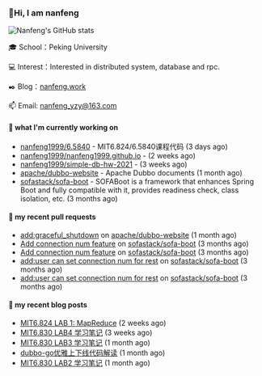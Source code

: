 ### 👋Hi, I am nanfeng

![Nanfeng's GitHub stats](https://github-readme-stats.vercel.app/api?username=nanfeng1999&bg_color=30,C2FFD8,465EFB&title_color=fff&text_color=fff)

🎓 School：Peking University

💻 Interest：Interested in distributed system, database and rpc.

✒️ Blog：[nanfeng.work](https://nanfeng1999.github.io/)

📫 Email: [nanfeng_yzy@163.com](mailto:nanfeng_yzy@163.com)

#### 🍭 what I'm currently working on

- [nanfeng1999/6.5840](https://github.com/nanfeng1999/6.5840) - MIT6.824/6.5840课程代码 (3 days ago)
- [nanfeng1999/nanfeng1999.github.io](https://github.com/nanfeng1999/nanfeng1999.github.io) -  (2 weeks ago)
- [nanfeng1999/simple-db-hw-2021](https://github.com/nanfeng1999/simple-db-hw-2021) -  (3 weeks ago)
- [apache/dubbo-website](https://github.com/apache/dubbo-website) - Apache Dubbo documents (1 month ago)
- [sofastack/sofa-boot](https://github.com/sofastack/sofa-boot) - SOFABoot is a framework that enhances Spring Boot and fully compatible with it, provides readiness check, class isolation, etc. (3 months ago)

#### 📌 my recent pull requests

- [add:graceful_shutdown](https://github.com/apache/dubbo-website/pull/1861) on [apache/dubbo-website](https://github.com/apache/dubbo-website) (1 month ago)
- [Add connection num feature](https://github.com/sofastack/sofa-boot/pull/1038) on [sofastack/sofa-boot](https://github.com/sofastack/sofa-boot) (3 months ago)
- [Add connection num feature](https://github.com/sofastack/sofa-boot/pull/1037) on [sofastack/sofa-boot](https://github.com/sofastack/sofa-boot) (3 months ago)
- [add:user can set connection num for rest](https://github.com/sofastack/sofa-boot/pull/1036) on [sofastack/sofa-boot](https://github.com/sofastack/sofa-boot) (3 months ago)
- [add:user can set connection num for rest](https://github.com/sofastack/sofa-boot/pull/1035) on [sofastack/sofa-boot](https://github.com/sofastack/sofa-boot) (3 months ago)

#### 📄 my recent blog posts

- [MIT6.824 LAB 1: MapReduce](https://nanfeng1999.github.io/mit6824-lab-1-mapreduce/) (2 weeks ago)
- [MIT6.830 LAB4 学习笔记](https://nanfeng1999.github.io/mit6830-lab4-xue-xi-bi-ji/) (3 weeks ago)
- [MIT6.830 LAB3 学习笔记](https://nanfeng1999.github.io/mit6830-lab3-xue-xi-bi-ji/) (1 month ago)
- [dubbo-go优雅上下线代码解读](https://nanfeng1999.github.io/dubbo-go-you-ya-shang-xia-xian-dai-ma-jie-du/) (1 month ago)
- [MIT6.830 LAB2 学习笔记](https://nanfeng1999.github.io/mit6830-lab-xue-xi-bi-ji/) (1 month ago)
